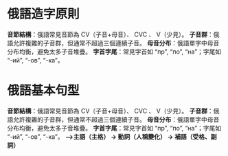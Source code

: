 # 俄語造字原則
**音節結構**：俄語常見音節為 CV（子音+母音）、 CVC 、 V（少見）。
**子音群**：俄語允許複雜的子音群，但通常不超過三個連續子音。
**母音分布**：俄語單字中母音分布均衡，避免太多子音堆疊。
**字首字尾**：常見字首如 “пр”, “по”, “на”；字尾如 “-ий”, “-ов”, “-ка”。

# 俄語基本句型

**音節結構**：俄語常見音節為 CV（子音+母音）、 CVC 、 V（少見）。
**子音群**：俄語允許複雜的子音群，但通常不超過三個連續子音。
**母音分布**：俄語單字中母音分布均衡，避免太多子音堆疊。
**字首字尾**：常見字首如 “пр”, “по”, “на”；字尾如 “-ий”, “-ов”, “-ка”。
**-->主語（主格） → 動詞（人稱變化） → 補語（受格、副詞）**
